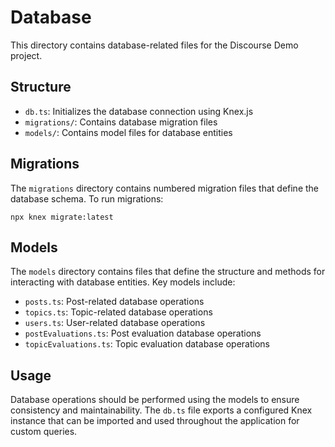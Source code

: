# Database

This directory contains database-related files for the Discourse Demo project.

## Structure

- `db.ts`: Initializes the database connection using Knex.js
- `migrations/`: Contains database migration files
- `models/`: Contains model files for database entities

## Migrations

The `migrations` directory contains numbered migration files that define the database schema. To run migrations:

```
npx knex migrate:latest
```

## Models

The `models` directory contains files that define the structure and methods for interacting with database entities. Key models include:

- `posts.ts`: Post-related database operations
- `topics.ts`: Topic-related database operations
- `users.ts`: User-related database operations
- `postEvaluations.ts`: Post evaluation database operations
- `topicEvaluations.ts`: Topic evaluation database operations

## Usage

Database operations should be performed using the models to ensure consistency and maintainability. The `db.ts` file exports a configured Knex instance that can be imported and used throughout the application for custom queries.